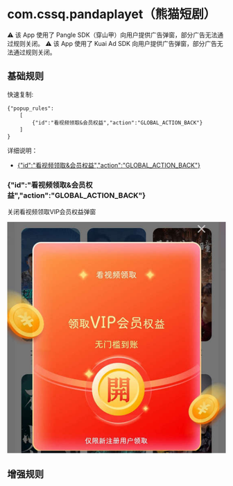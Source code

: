 # com.cssq.pandaplayet（熊猫短剧）

⚠ 该 App 使用了 Pangle SDK（穿山甲）向用户提供广告弹窗，部分广告无法通过规则关闭。
⚠ 该 App 使用了 Kuai Ad SDK 向用户提供广告弹窗，部分广告无法通过规则关闭。

## 基础规则

快速复制:
```
{"popup_rules":
    [
        {"id":"看视频领取&会员权益","action":"GLOBAL_ACTION_BACK"}
    ]
}
```
详细说明：
- [{"id":"看视频领取&会员权益","action":"GLOBAL_ACTION_BACK"}](#id看视频领取会员权益actionglobal_action_back)

### {"id":"看视频领取&会员权益","action":"GLOBAL_ACTION_BACK"}
关闭看视频领取VIP会员权益弹窗

![](./assets/看视频领取VIP会员权益弹窗.jpg)


## 增强规则
